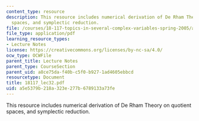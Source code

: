 ```yaml
---
content_type: resource
description: This resource includes numerical derivation of De Rham Theory on quotient
  spaces, and symplectic reduction.
file: /courses/18-117-topics-in-several-complex-variables-spring-2005/a5e5379b218a323e277b6789133a73fe_18117_lec32.pdf
file_type: application/pdf
learning_resource_types:
- Lecture Notes
license: https://creativecommons.org/licenses/by-nc-sa/4.0/
ocw_type: OCWFile
parent_title: Lecture Notes
parent_type: CourseSection
parent_uid: a8ce75da-f40b-c5f0-b927-1ad4605ebbcd
resourcetype: Document
title: 18117_lec32.pdf
uid: a5e5379b-218a-323e-277b-6789133a73fe
---
```

This resource includes numerical derivation of De Rham Theory on quotient spaces, and symplectic reduction.